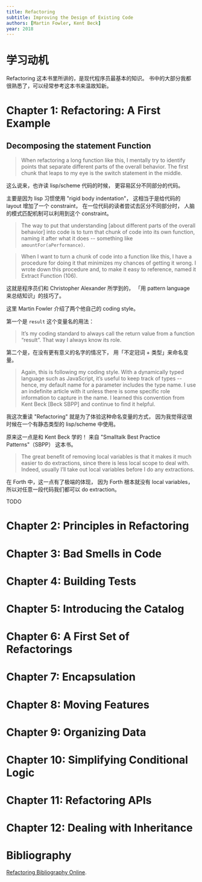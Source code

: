 ```yaml
---
title: Refactoring
subtitle: Improving the Design of Existing Code
authors: [Martin Fowler, Kent Beck]
year: 2018
---
```


# 学习动机

Refactoring 这本书里所讲的，是现代程序员最基本的知识。
书中的大部分我都很熟悉了，可以经常参考这本书来温故知新。

# Chapter 1: Refactoring: A First Example

## Decomposing the statement Function

> When refactoring a long function like this, I mentally try to
> identify points that separate different parts of the overall
> behavior. The first chunk that leaps to my eye is the switch
> statement in the middle.

这么说来，也许读 lisp/scheme 代码的时候，
更容易区分不同部分的代码。

主要是因为 lisp 习惯使用 "rigid body indentation"，
这相当于是给代码的 layout 增加了一个 constraint，
在一位代码的读者尝试去区分不同部分时，
人脑的模式匹配机制可以利用到这个 constraint。

> The way to put that understanding [about different parts of the
> overall behavior] into code is to turn that chunk of code into its
> own function, naming it after what it does -- something like
> `amountFor(aPerformance)`.

> When I want to turn a chunk of code into a function like this, I
> have a procedure for doing it that minimizes my chances of getting
> it wrong. I wrote down this procedure and, to make it easy to
> reference, named it Extract Function (106).

这就是程序员们和 Christopher Alexander 所学到的，
「用 pattern language 来总结知识」的技巧了。

这里 Martin Fowler 介绍了两个他自己的 coding style。

第一个是 `result` 这个变量名的用法：

> It’s my coding standard to always call the return value from a
> function “result”.  That way I always know its role.

第二个是，在没有更有意义的名字的情况下，
用「不定冠词 + 类型」来命名变量。

> Again, this is following my coding style. With a dynamically typed
> language such as JavaScript, it’s useful to keep track of types --
> hence, my default name for a parameter includes the type name. I use
> an indefinite article with it unless there is some specific role
> information to capture in the name. I learned this convention from
> Kent Beck [Beck SBPP] and continue to find it helpful.

我这次重读 "Refactoring" 就是为了体验这种命名变量的方式，
因为我觉得这很时候在一个有静态类型的 lisp/scheme 中使用。

原来这一点是和 Kent Beck 学的！
来自 "Smalltalk Best Practice Patterns"（SBPP） 这本书。

> The great benefit of removing local variables is that it makes it
> much easier to do extractions, since there is less local scope to
> deal with. Indeed, usually I’ll take out local variables before I
> do any extractions.

在 Forth 中，这一点有了极端的体现，
因为 Forth 根本就没有 local variables，
所以对任意一段代码我们都可以 do extraction。

TODO

# Chapter 2: Principles in Refactoring
# Chapter 3: Bad Smells in Code
# Chapter 4: Building Tests
# Chapter 5: Introducing the Catalog
# Chapter 6: A First Set of Refactorings
# Chapter 7: Encapsulation
# Chapter 8: Moving Features
# Chapter 9: Organizing Data
# Chapter 10: Simplifying Conditional Logic
# Chapter 11: Refactoring APIs
# Chapter 12: Dealing with Inheritance
# Bibliography

[Refactoring Bibliography Online](https://martinfowler.com/books/refactoring-bibliography.html).
